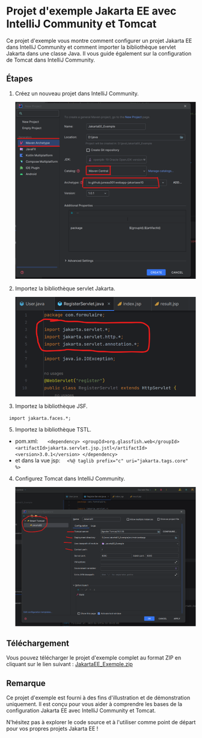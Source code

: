 # Projet d'exemple Jakarta EE avec IntelliJ Community et Tomcat

Ce projet d'exemple vous montre comment configurer un projet Jakarta EE dans IntelliJ Community et comment importer la bibliothèque servlet Jakarta dans une classe Java. Il vous guide également sur la configuration de Tomcat dans IntelliJ Community.

## Étapes

1. Créez un nouveau projet dans IntelliJ Community.
   
   ![Création du projet dans IntelliJ Community](1.png)

2. Importez la bibliothèque servlet Jakarta.
   
   ![Importation de Servlet Jakarta dans une classe Java](2.png)
   
 3. Importez la bibliothèque JSF.
    
   ` import jakarta.faces.*;`
   
 5. Importez la bibliothèque TSTL.
    
  - pom.xml: 
     `   <dependency>
            <groupId>org.glassfish.web</groupId>
            <artifactId>jakarta.servlet.jsp.jstl</artifactId>
            <version>3.0.1</version>
        </dependency>`
   - et dans la vue jsp:
   `  <%@ taglib prefix="c" uri="jakarta.tags.core" %>`
  

4. Configurez Tomcat dans IntelliJ Community.
   
   ![Configuration de Tomcat dans IntelliJ Community](tomcat.png)

## Téléchargement

Vous pouvez télécharger le projet d'exemple complet au format ZIP en cliquant sur le lien suivant : [JakartaEE_Exemple.zip](JakartaEE_Exemple.zip)

## Remarque

Ce projet d'exemple est fourni à des fins d'illustration et de démonstration uniquement. Il est conçu pour vous aider à comprendre les bases de la configuration Jakarta EE avec IntelliJ Community et Tomcat.

N'hésitez pas à explorer le code source et à l'utiliser comme point de départ pour vos propres projets Jakarta EE !

